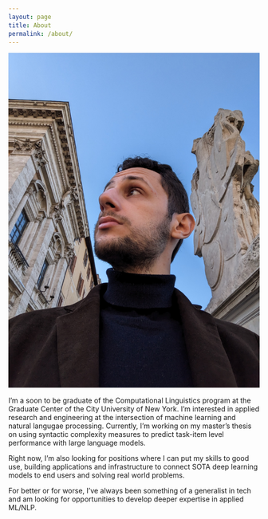```yaml
---
layout: page
title: About
permalink: /about/
---
```


<link rel="stylesheet" href="../styles.css">
<div class="content">
  <img src="/assets/photo.jpg" alt="profile" class="image">
  <div class="text">
  <p>I’m a soon to be graduate of the Computational Linguistics program at the Graduate Center of the City University of New York. I’m interested in applied research and engineering at the intersection of machine learning and natural langugae processing. Currently, I’m working on my master’s thesis on using syntactic complexity measures to predict task-item level performance with large language models.</p>


  <p>Right now, I’m also looking for positions where I can put my skills to good use, building applications and infrastructure to connect SOTA deep learning models to end users and solving real world problems.</p>

  <p>For better or for worse, I’ve always been something of a generalist in tech and am looking for opportunities to develop deeper expertise in applied ML/NLP.</p>
  </div>
</div>

